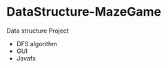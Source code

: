 # DataStructure-MazeGame


Data structure Project


- DFS algorithm<br>
- GUI<br>
- Javafx<br>
 
 
 
 
